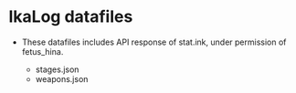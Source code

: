 # IkaLog datafiles

* These datafiles includes API response of stat.ink, under permission of fetus_hina.

    * stages.json
    * weapons.json

